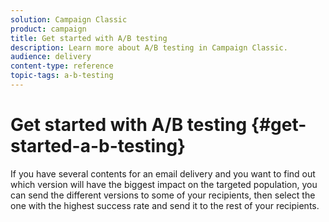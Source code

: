 ```yaml
---
solution: Campaign Classic
product: campaign
title: Get started with A/B testing
description: Learn more about A/B testing in Campaign Classic.
audience: delivery
content-type: reference
topic-tags: a-b-testing
---
```


# Get started with A/B testing {#get-started-a-b-testing}

If you have several contents for an email delivery and you want to find out which version will have the biggest impact on the targeted population, you can send the different versions to some of your recipients, then select the one with the highest success rate and send it to the rest of your recipients.


